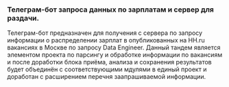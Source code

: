 ### Телеграм-бот запроса данных по зарплатам и сервер для раздачи.

Телеграм-бот предназначен для получения с сервера по запросу информации о распределении зарплат в опубликованных на HH.ru  вакансиях в Москве по запросу Data Engineer.
Данный тандем является элементом проекта по парсингу и обработке информации по вакансиям и после доработки блока приёма, анализа и сохранения результатов будет объединён
с соответствующими мдулями в единый проект и доработан с расширением перечня заапрашиваемой информации. 
